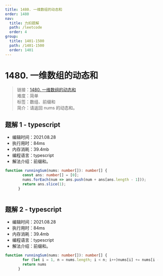 ```yaml
---
title: 1480. 一维数组的动态和
order: 1480
nav:
  title: 力扣题解
  path: /leetcode
  order: 4
group:
  title: 1401-1500
  path: /1401-1500
  order: 1401
---
```


# 1480. 一维数组的动态和
    
> 链接：[1480. 一维数组的动态和](https://leetcode-cn.com/problems/running-sum-of-1d-array/)  
> 难度：简单  
> 标签：数组、前缀和  
> 简介：请返回 nums 的动态和。
      
## 题解 1 - typescript
- 编辑时间：2021.08.28
- 执行用时：84ms
- 内存消耗：39.4mb
- 编程语言：typescript
- 解法介绍：前缀和。
```typescript
function runningSum(nums: number[]): number[] {
        const ans: number[] = [0];
        nums.forEach(num => ans.push(num + ans[ans.length - 1]));
        return ans.slice(1);
      }
      
```

## 题解 2 - typescript
- 编辑时间：2021.08.28
- 执行用时：84ms
- 内存消耗：39.4mb
- 编程语言：typescript
- 解法介绍：前缀和。
```typescript
function runningSum(nums: number[]): number[] {
        for (let i = 1, n = nums.length; i < n; i++)nums[i] += nums[i - 1]
        return nums
      }
```

      